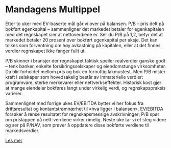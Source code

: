 # Mandagens Multippel

Etter to uker med EV-baserte mål går vi over på balansen. P/B – pris delt på bokført egenkapital – sammenligner det markedet betaler for egenkapitalen med det regnskapet sier at nettoverdiene er. Ser du P/B på 1,2, betyr det at markedet betaler 20 prosent over bokført egenkapital per aksje. Det kan tolkes som forventning om høy avkastning på kapitalen, eller at det finnes verdier regnskapet ikke fanger fullt ut.

P/B skinner i bransjer der regnskapet faktisk speiler realverdier ganske godt – tenk banker, enkelte forsikringsselskaper og eiendomstunge virksomheter. Da blir forholdet mellom pris og bok en fornuftig lakmustest. Men P/B mister kraft i selskaper som hovedsakelig består av immaterielle verdier: programvare, sterke merkevarer eller nettverkseffekter. Historisk kost gjør at mange eiendeler bokføres langt under virkelig verdi, og regnskapspraksis varierer.

Sammenlignet med forrige ukes EV/EBITDA bytter vi her fokus fra driftsresultat og kontantstrømnærhet til «hva ligger i balansen». EV/EBITDA forsøker å rense resultatet for regnskapsmessige avskrivninger; P/B spør om prislappen på nett-verdiene virker rimelig. Neste uke tar vi et steg videre og ser på P/NAV, som prøver å oppdatere disse bokførte verdiene til markedsverdier.

[Les mer](https://corporatefinanceinstitute.com/resources/valuation/price-to-book-ratio/)
